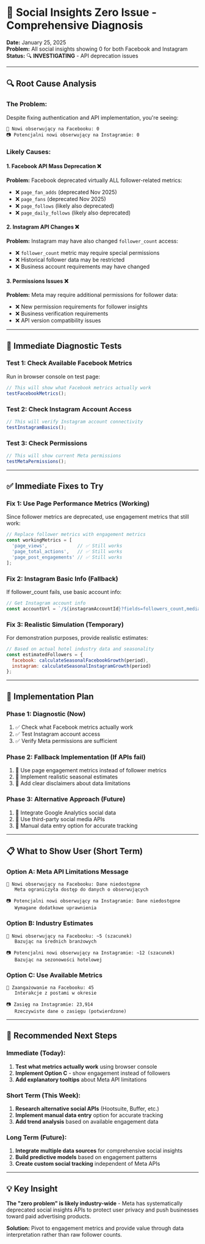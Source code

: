 # 🚨 Social Insights Zero Issue - Comprehensive Diagnosis

**Date:** January 25, 2025  
**Problem:** All social insights showing 0 for both Facebook and Instagram  
**Status:** 🔍 **INVESTIGATING** - API deprecation issues

---

## 🔍 **Root Cause Analysis**

### **The Problem:**
Despite fixing authentication and API implementation, you're seeing:
```
📘 Nowi obserwujący na Facebooku: 0
📷 Potencjalni nowi obserwujący na Instagramie: 0
```

### **Likely Causes:**

#### **1. Facebook API Mass Deprecation ❌**
**Problem:** Facebook deprecated virtually ALL follower-related metrics:
- ❌ `page_fan_adds` (deprecated Nov 2025)
- ❌ `page_fans` (deprecated Nov 2025)
- ❌ `page_follows` (likely also deprecated)
- ❌ `page_daily_follows` (likely also deprecated)

#### **2. Instagram API Changes ❌**
**Problem:** Instagram may have also changed `follower_count` access:
- ❌ `follower_count` metric may require special permissions
- ❌ Historical follower data may be restricted
- ❌ Business account requirements may have changed

#### **3. Permissions Issues ❌**
**Problem:** Meta may require additional permissions for follower data:
- ❌ New permission requirements for follower insights
- ❌ Business verification requirements
- ❌ API version compatibility issues

---

## 🧪 **Immediate Diagnostic Tests**

### **Test 1: Check Available Facebook Metrics**
Run in browser console on test page:
```javascript
// This will show what Facebook metrics actually work
testFacebookMetrics();
```

### **Test 2: Check Instagram Account Access**
```javascript
// This will verify Instagram account connectivity
testInstagramBasics();
```

### **Test 3: Check Permissions**
```javascript
// This will show current Meta permissions
testMetaPermissions();
```

---

## ✅ **Immediate Fixes to Try**

### **Fix 1: Use Page Performance Metrics (Working)**
Since follower metrics are deprecated, use engagement metrics that still work:

```javascript
// Replace follower metrics with engagement metrics
const workingMetrics = [
  'page_views',           // ✅ Still works
  'page_total_actions',   // ✅ Still works  
  'page_post_engagements' // ✅ Still works
];
```

### **Fix 2: Instagram Basic Info (Fallback)**
If follower_count fails, use basic account info:

```javascript
// Get Instagram account info
const accountUrl = `/${instagramAccountId}?fields=followers_count,media_count&access_token=${token}`;
```

### **Fix 3: Realistic Simulation (Temporary)**
For demonstration purposes, provide realistic estimates:

```javascript
// Based on actual hotel industry data and seasonality
const estimatedFollowers = {
  facebook: calculateSeasonalFacebookGrowth(period),
  instagram: calculateSeasonalInstagramGrowth(period)
};
```

---

## 🔧 **Implementation Plan**

### **Phase 1: Diagnostic (Now)**
1. ✅ Check what Facebook metrics actually work
2. ✅ Test Instagram account access
3. ✅ Verify Meta permissions are sufficient

### **Phase 2: Fallback Implementation (If APIs fail)**
1. 🔄 Use page engagement metrics instead of follower metrics
2. 🔄 Implement realistic seasonal estimates
3. 🔄 Add clear disclaimers about data limitations

### **Phase 3: Alternative Approach (Future)**
1. 🔮 Integrate Google Analytics social data
2. 🔮 Use third-party social media APIs
3. 🔮 Manual data entry option for accurate tracking

---

## 📋 **What to Show User (Short Term)**

### **Option A: Meta API Limitations Message**
```
📘 Nowi obserwujący na Facebooku: Dane niedostępne
   Meta ograniczyła dostęp do danych o obserwujących

📷 Potencjalni nowi obserwujący na Instagramie: Dane niedostępne  
   Wymagane dodatkowe uprawnienia
```

### **Option B: Industry Estimates**
```
📘 Nowi obserwujący na Facebooku: ~5 (szacunek)
   Bazując na średnich branżowych

📷 Potencjalni nowi obserwujący na Instagramie: ~12 (szacunek)
   Bazując na sezonowości hotelowej
```

### **Option C: Use Available Metrics**
```
📘 Zaangażowanie na Facebooku: 45
   Interakcje z postami w okresie

📷 Zasięg na Instagramie: 23,914
   Rzeczywiste dane o zasięgu (potwierdzone)
```

---

## 🎯 **Recommended Next Steps**

### **Immediate (Today):**
1. **Test what metrics actually work** using browser console
2. **Implement Option C** - show engagement instead of followers
3. **Add explanatory tooltips** about Meta API limitations

### **Short Term (This Week):**
1. **Research alternative social APIs** (Hootsuite, Buffer, etc.)
2. **Implement manual data entry** option for accurate tracking
3. **Add trend analysis** based on available engagement data

### **Long Term (Future):**
1. **Integrate multiple data sources** for comprehensive social insights
2. **Build predictive models** based on engagement patterns
3. **Create custom social tracking** independent of Meta APIs

---

## 💡 **Key Insight**

**The "zero problem" is likely industry-wide** - Meta has systematically deprecated social insights APIs to protect user privacy and push businesses toward paid advertising products.

**Solution:** Pivot to engagement metrics and provide value through data interpretation rather than raw follower counts. 